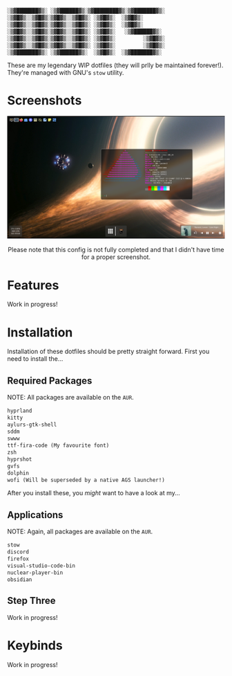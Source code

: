 ```
░▒▓███████▓▒░ ░▒▓██████▓▒░▒▓████████▓▒░▒▓███████▓▒░ 
░▒▓█▓▒░░▒▓█▓▒░▒▓█▓▒░░▒▓█▓▒░ ░▒▓█▓▒░  ░▒▓█▓▒░        
░▒▓█▓▒░░▒▓█▓▒░▒▓█▓▒░░▒▓█▓▒░ ░▒▓█▓▒░  ░▒▓█▓▒░        
░▒▓█▓▒░░▒▓█▓▒░▒▓█▓▒░░▒▓█▓▒░ ░▒▓█▓▒░   ░▒▓██████▓▒░  
░▒▓█▓▒░░▒▓█▓▒░▒▓█▓▒░░▒▓█▓▒░ ░▒▓█▓▒░         ░▒▓█▓▒░ 
░▒▓█▓▒░░▒▓█▓▒░▒▓█▓▒░░▒▓█▓▒░ ░▒▓█▓▒░         ░▒▓█▓▒░ 
░▒▓███████▓▒░ ░▒▓██████▓▒░  ░▒▓█▓▒░  ░▒▓███████▓▒░  
```

These are my legendary WIP dotfiles (they will prlly be maintained forever!).
They're managed with GNU's `stow` utility.

# Screenshots
![screenshot1](./Screenshots/First.png)
<p align=center>Please note that this config is not fully completed and that I didn't have time for a proper screenshot.</p>

# Features
Work in progress!

# Installation

Installation of these dotfiles should be pretty straight forward. First you need to install the...

## Required Packages
NOTE: All packages are available on the `AUR`.

```
hyprland
kitty
aylurs-gtk-shell
sddm
swww
ttf-fira-code (My favourite font)
zsh
hyprshot
gvfs
dolphin
wofi (Will be superseded by a native AGS launcher!)
```

After you install these, you *might* want to have a look at my...

## Applications
NOTE: Again, all packages are available on the `AUR`.

```
stow
discord
firefox
visual-studio-code-bin
nuclear-player-bin
obsidian
```

## Step Three
Work in progress!

# Keybinds
Work in progress!